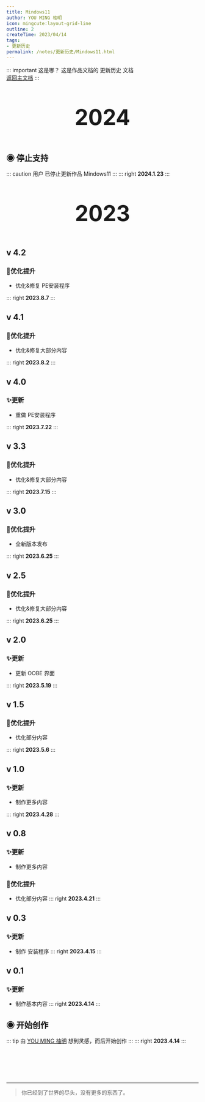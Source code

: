 ```yaml
---
title: Mindows11
author: YOU MING 柚明
icon: mingcute:layout-grid-line
outline: 2
createTime: 2023/04/14
tags:
- 更新历史
permalink: /notes/更新历史/Mindows11.html
---
```


::: important 这是哪？
这是作品文档的 更新历史 文档  
[返回主文档](/notes/Mindows11.html)
:::

<div style="text-align: center; ">
    <p style="font-size: 56px; font-weight: 650; margin-top: 60px">2024</p>
</div>


## ◉ 停止支持
::: caution 用户 <Badge text="柚明" type="tip" /> 已停止更新作品 Mindows11
:::
::: right
**2024.1.23**
:::


<div style="text-align: center; ">
    <p style="font-size: 56px; font-weight: 650; margin-top: 60px">2023</p>
</div>


## v 4.2 <Badge text="正式版" type="tip" />
### 🚀优化提升

- 优化&修复  PE安装程序 

::: right
**2023.8.7**
:::


## v 4.1 <Badge text="正式版" type="tip" />
### 🚀优化提升

- 优化&修复大部分内容

::: right
**2023.8.2**
:::


## v 4.0 <Badge text="正式版" type="tip" />
### ✨更新

- 重做  PE安装程序 

::: right
**2023.7.22**
:::


## v 3.3 <Badge text="正式版" type="tip" />
### 🚀优化提升

- 优化&修复大部分内容

::: right
**2023.7.15**
:::


## v 3.0 <Badge text="正式版" type="tip" />
### 🚀优化提升

- 全新版本发布

::: right
**2023.6.25**
:::


## v 2.5 <Badge text="正式版" type="tip" />
### 🚀优化提升

- 优化&修复大部分内容

::: right
**2023.6.25**
:::


## v 2.0 <Badge text="正式版" type="tip" />
### ✨更新

- 更新 OOBE 界面

::: right
**2023.5.19**
:::


## v 1.5 <Badge text="正式版" type="tip" />
### 🚀优化提升

- 优化部分内容

::: right
**2023.5.6**
:::


## v 1.0 <Badge text="内测版" color="#8e5cd9" bg-color="rgba(159, 122, 234, 0.16)" />
### ✨更新

- 制作更多内容

::: right
**2023.4.28**
:::


## v 0.8 <Badge text="内测版" color="#8e5cd9" bg-color="rgba(159, 122, 234, 0.16)" />
### ✨更新

- 制作更多内容

### 🚀优化提升

- 优化部分内容
::: right
**2023.4.21**
:::


## v 0.3 <Badge text="内测版" color="#8e5cd9" bg-color="rgba(159, 122, 234, 0.16)" />
### ✨更新

- 制作 安装程序 
::: right
**2023.4.15**
:::


## v 0.1 <Badge text="内测版" color="#8e5cd9" bg-color="rgba(159, 122, 234, 0.16)" />
### ✨更新

- 制作基本内容
::: right
**2023.4.14**
:::


## ◉ 开始创作
::: tip 由 [YOU MING 柚明](/notes/更多/工作室.html#you-ming-柚明) 想到灵感，而后开始创作
:::
::: right
**2023.4.14**
:::

<p style="margin-top: 100px"></p>

---

> 你已经到了世界的尽头，没有更多的东西了。